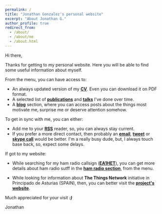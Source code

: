 ```yaml
---
permalink: /
title: "Jonathan Gonzalez's personal website"
excerpt: "About Jonathan G."
author_profile: true
redirect_from: 
  - /about/
  - /about/me
  - /about.html
---
```


Hi there, 

Thanks for getting to my personal website. Here you will be able to find some useful information about myself. 

From the menu, you can have access to:

- An always updated version of my **[CV](cv/)**. Even you can download it on PDF format.
- A selected list of **[publications](publications/)** and **[talks](talks/)** I've done over time. 
- A **[blog](year-archive/)** section, where you can access posts about the things most motivate me, surprise me or deserve attention somehow. 

To get in sync with me, you can either:

- Add me to your **[RSS](feed.xml)** reader, so, you can always stay current. 
- If you prefer a more direct contact, then probably an **[email](mailto:j@0x30.io)**, **[tweet](https://twitter.com/ea1het)** or **[skype call](skype:ea1het?call)** would be better. I'm a really busy dude, but, I always touch base back, so, expect some delays. 

If got to my website:

   - While searching for my ham radio callsign (**[EA1HET](hamradio/)**), you can get more details about ham radio sutff in the **[ham radio section](hamradio/)**, from the menu.

   - While looking for information about **The Things Network** initiative in Principado de Asturias (SPAIN), then, you can better visit the **[project's website](http://asturias-iot.github.io)**. 

Much appreciated for your visit _**:)**_

Jonathan